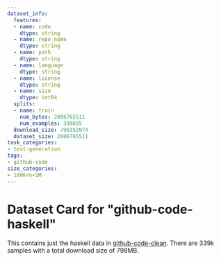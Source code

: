 ```yaml
---
dataset_info:
  features:
  - name: code
    dtype: string
  - name: repo_name
    dtype: string
  - name: path
    dtype: string
  - name: language
    dtype: string
  - name: license
    dtype: string
  - name: size
    dtype: int64
  splits:
  - name: train
    num_bytes: 2006765511
    num_examples: 339895
  download_size: 798352074
  dataset_size: 2006765511
task_categories:
- text-generation
tags:
- github-code
size_categories:
- 100K<n<1M
---
```

# Dataset Card for "github-code-haskell"

This contains just the haskell data in [github-code-clean](https://huggingface.co/datasets/codeparrot/github-code). There are 339k samples with a total download size of 798MB.